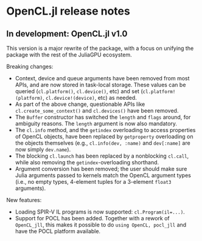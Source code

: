 # OpenCL.jl release notes


## In development: OpenCL.jl v1.0

This version is a major rewrite of the package, with a focus on unifying the package with
the rest of the JuliaGPU ecosystem.

Breaking changes:

- Context, device and queue arguments have been removed from most APIs, and are now stored
  in task-local storage. These values can be queried (`cl.platform()`, `cl.device()`, etc)
  and set (`cl.platform!(platform)`, `cl.device!(device)`, etc) as needed.
- As part of the above change, questionable APIs like `cl.create_some_context()` and
  `cl.devices()` have been removed.
- The `Buffer` constructor has switched the `length` and `flags` around, for ambiguity
  reasons. The `length` argument is now also mandatory.
- The `cl.info` method, and the `getindex` overloading to access properties of OpenCL
  objects, have been replaced by `getproperty` overloading on the objects themselves
  (e.g., `cl.info(dev, :name)` and `dev[:name]` are now simply `dev.name`).
- The blocking `cl.launch` has been replaced by a nonblocking `cl.call`, while also removing
  the `getindex`-overloading shorthand.
- Argument conversion has been removed; the user should make sure Julia arguments passed to
  kernels match the OpenCL argument types (i.e., no empty types, 4-element tuples for
  a 3-element `float3` arguments).


New features:

- Loading SPIR-V IL programs is now supported: `cl.Program(il=...)`.
- Support for POCL has been added. Together with a rework of `OpenCL_jll`, this makes it
  possible to do `using OpenCL, pocl_jll` and have the POCL platform available.
